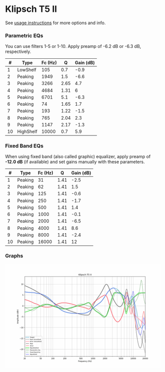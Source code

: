 # Klipsch T5 II
See [usage instructions](https://github.com/jaakkopasanen/AutoEq#usage) for more options and info.

### Parametric EQs
You can use filters 1-5 or 1-10. Apply preamp of -6.2 dB or -6.3 dB, respectively.

|   # | Type      |   Fc (Hz) |    Q |   Gain (dB) |
|-----|-----------|-----------|------|-------------|
|   1 | LowShelf  |       105 | 0.7  |        -0.9 |
|   2 | Peaking   |      1949 | 1.5  |        -6.6 |
|   3 | Peaking   |      3266 | 2.65 |         4.7 |
|   4 | Peaking   |      4684 | 1.31 |         6   |
|   5 | Peaking   |      6701 | 5.1  |        -6.3 |
|   6 | Peaking   |        74 | 1.65 |         1.7 |
|   7 | Peaking   |       193 | 1.22 |        -1.5 |
|   8 | Peaking   |       765 | 2.04 |         2.3 |
|   9 | Peaking   |      1147 | 2.17 |        -1.3 |
|  10 | HighShelf |     10000 | 0.7  |         5.9 |

### Fixed Band EQs
When using fixed band (also called graphic) equalizer, apply preamp of **-12.0 dB** (if available) and set gains manually with these parameters.

|   # | Type    |   Fc (Hz) |    Q |   Gain (dB) |
|-----|---------|-----------|------|-------------|
|   1 | Peaking |        31 | 1.41 |        -2.5 |
|   2 | Peaking |        62 | 1.41 |         1.5 |
|   3 | Peaking |       125 | 1.41 |        -0.6 |
|   4 | Peaking |       250 | 1.41 |        -1.7 |
|   5 | Peaking |       500 | 1.41 |         1.4 |
|   6 | Peaking |      1000 | 1.41 |        -0.1 |
|   7 | Peaking |      2000 | 1.41 |        -6.5 |
|   8 | Peaking |      4000 | 1.41 |         8.6 |
|   9 | Peaking |      8000 | 1.41 |        -2.4 |
|  10 | Peaking |     16000 | 1.41 |        12   |

### Graphs
![](./Klipsch%20T5%20II.png)
